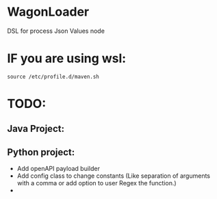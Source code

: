 # WagonLoader
DSL for process Json Values node


# IF you are using wsl: 
`source /etc/profile.d/maven.sh`


# TODO: 

## Java Project: 

## Python project:
  - Add openAPI payload builder
  - Add config class to change constants (Like separation of arguments with a comma or add option to user Regex the function.)
  - 
  
